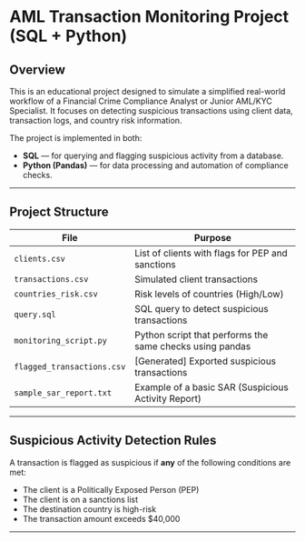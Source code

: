 # AML Transaction Monitoring Project (SQL + Python)

## Overview

This is an educational project designed to simulate a simplified real-world workflow of a Financial Crime Compliance Analyst or Junior AML/KYC Specialist. It focuses on detecting suspicious transactions using client data, transaction logs, and country risk information.

The project is implemented in both:
- **SQL** — for querying and flagging suspicious activity from a database.
- **Python (Pandas)** — for data processing and automation of compliance checks.

---

## Project Structure

| File                     | Purpose |
|--------------------------|---------|
| `clients.csv`            | List of clients with flags for PEP and sanctions |
| `transactions.csv`       | Simulated client transactions |
| `countries_risk.csv`     | Risk levels of countries (High/Low) |
| `query.sql`              | SQL query to detect suspicious transactions |
| `monitoring_script.py`   | Python script that performs the same checks using pandas |
| `flagged_transactions.csv` | [Generated] Exported suspicious transactions |
| `sample_sar_report.txt`  | Example of a basic SAR (Suspicious Activity Report) |

---

## Suspicious Activity Detection Rules

A transaction is flagged as suspicious if **any** of the following conditions are met:
- The client is a Politically Exposed Person (PEP)
- The client is on a sanctions list
- The destination country is high-risk
- The transaction amount exceeds $40,000

---
